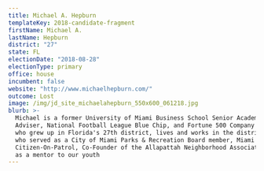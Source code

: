 ```yaml
---
title: Michael A. Hepburn
templateKey: 2018-candidate-fragment
firstName: Michael A.
lastName: Hepburn
district: "27"
state: FL
electionDate: "2018-08-28"
electionType: primary
office: house
incumbent: false
website: "http://www.michaelhepburn.com/"
outcome: Lost
image: /img/jd_site_michaelahepburn_550x600_061218.jpg
blurb: >-
  Michael is a former University of Miami Business School Senior Academic
  Adviser, National Football League Blue Chip, and Fortune 500 Company Executive
  who grew up in Florida's 27th district, lives and works in the district and
  who served as a City of Miami Parks & Recreation Board member, Miami Police
  Citizen-On-Patrol, Co-Founder of the Allapattah Neighborhood Association, and
  as a mentor to our youth
---
```

